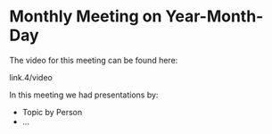 # Monthly Meeting on Year-Month-Day
The video for this meeting can be found here:

link.4/video

In this meeting we had presentations by:

- Topic by Person
- ... 
